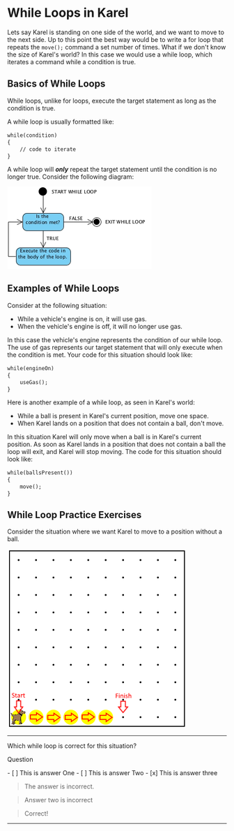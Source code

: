 # While Loops in Karel

Lets say Karel is standing on one side of the world, and we want to move to the next side. Up to this point the best way would be to write a for loop that repeats the ```move();``` command a set number of times. What if we don't know the size of Karel's world? In this case we would use a while loop, which iterates a command while a condition is true. 

## Basics of While Loops

While loops, unlike for loops, execute the target statement as long as the condition is true. 

A while loop is usually formatted like:
```
while(condition)
{
    // code to iterate
}
```

A while loop will ***only*** repeat the target statement until the condition is no longer true. Consider the following diagram:

![](WhileLoopDiagram.png)

## Examples of While Loops

Consider at the following situation:

 - While a vehicle's engine is on, it will use gas. 
 - When the vehicle's engine is off, it will no longer use gas.
 

In this case the vehicle's engine represents the condition of our while loop. The use of gas represents our target statement that will only execute when the condition is met. Your code for this situation should look like:
``` 
while(engineOn)
{
    useGas();
}
```
Here is another example of a while loop, as seen in Karel's world:

 - While a ball is present in Karel's current position, move one space.
 - When Karel lands on a position that does not contain a ball, don't move.


In this situation Karel will only move when a ball is in Karel's current position. As soon as Karel lands in a position that does not contain a ball the loop will exit, and Karel will stop moving. The code for this situation should look like:
```
while(ballsPresent())
{
    move();
}
```

## While Loop Practice Exercises


<p>Consider the situation where we want Karel to move to a position without a ball. </p>

![](KarelWhileStartingArrows.png)


---

<p> Which while loop is correct for this situation? </p>
<p> Question </p>
 - [ ] This is answer One
 - [ ] This is answer Two
 - [x] This is answer three
 
> The answer is incorrect.

> Answer two is incorrect

> Correct!

---